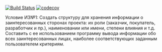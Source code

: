 [![Build Status](https://travis-ci.com/paul-ss/TparkSem1C.svg?branch=hw-1)](https://travis-ci.com/paul-ss/TparkSem1C)
[![codecov](https://codecov.io/gh/paul-ss/TparkSem1C/branch/hw-1/graph/badge.svg)](https://codecov.io/gh/paul-ss/TparkSem1C)

Условие ИЗ№1:
Создать структуру для хранения информации о заинтересованных сторонах проекта: их роли (заказчик, покупатель, разработчик и пр.), наименовании или имени, степени влияния и т.д. Составить с ее использованием программу вывода информации обо всех заинтересованных лицах, наиболее соответствующих заданным пользователем критериям.


